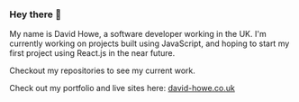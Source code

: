 ### Hey there 👋

My name is David Howe, a software developer working in the UK. I'm currently working on projects built using JavaScript, and hoping to start my first project using React.js in the near future.

Checkout my repositories to see my current work.

Check out my portfolio and live sites here: <a href="https://davidhowedev.com/" target="_blank">david-howe.co.uk</a>



<!--
**davidhowe1/davidhowe1** is a ✨ _special_ ✨ repository because its `README.md` (this file) appears on your GitHub profile.

Here are some ideas to get you started:

- 🔭 I’m currently working on ...
- 🌱 I’m currently learning ...
- 👯 I’m looking to collaborate on ...
- 🤔 I’m looking for help with ...
- 💬 Ask me about ...
- 📫 How to reach me: ...
- 😄 Pronouns: ...
- ⚡ Fun fact: ...
-->
